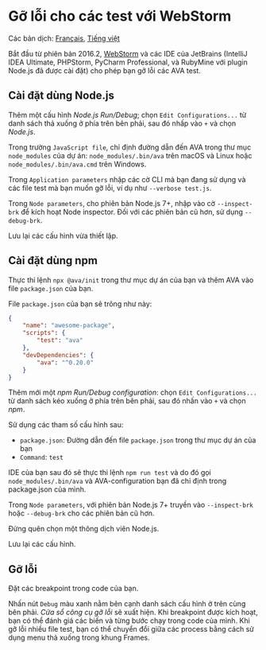 # Gỡ lỗi cho các test với WebStorm

Các bản dịch: [Français](https://github.com/avajs/ava-docs/blob/master/fr_FR/docs/recipes/debugging-with-webstorm.md), [Tiếng việt](https://github.com/avajs/ava-docs/blob/master/vi_VN/docs/recipes/debugging-with-webstorm.md)

Bắt đầu từ phiên bản 2016.2, [WebStorm](https://www.jetbrains.com/webstorm/) và các IDE của JetBrains (IntelliJ IDEA Ultimate, PHPStorm, PyCharm Professional, và RubyMine với plugin Node.js đã được cài đặt) cho phép bạn gỡ lỗi các AVA test.


## Cài đặt dùng Node.js

Thêm một cấu hình *Node.js Run/Debug*; chọn `Edit Configurations...` từ danh sách thả xuống ở phía trên bên phải, sau đó nhấp vào `+` và chọn *Node.js*.

Trong trường `JavaScript file`, chỉ định đường dẫn đến AVA trong thư mục `node_modules` của dự án: `node_modules/.bin/ava` trên macOS và Linux hoặc `node_modules/.bin/ava.cmd` trên Windows. 

Trong `Application parameters` nhập các cờ CLI mà bạn đang sử dụng và các file test mà bạn muốn gỡ lỗi, ví dụ như `--verbose test.js`.

Trong `Node parameters`, cho phiên bản Node.js 7+, nhập vào cờ `--inspect-brk` để kích hoạt Node inspector. Đối với các phiên bản cũ hơn, sử dụng `--debug-brk`.

Lưu lại các cấu hình vừa thiết lập.

## Cài đặt dùng npm

Thực thi lệnh `npx @ava/init` trong thư mục dự án của bạn và thêm AVA vào file `package.json` của bạn.

File `package.json` của bạn sẽ trông như này:

```json
{
	"name": "awesome-package",
	"scripts": {
		"test": "ava"
	},
	"devDependencies": {
		"ava": "^0.20.0"
	}
}
```

Thêm mới một *npm Run/Debug configuration*: chọn `Edit Configurations...` từ danh sách kéo xuống ở phía trên bên phải, sau đó nhấn vào `+` và chọn *npm*.

Sử dụng các tham số cấu hình sau:

- `package.json`: Đường dẫn đến file `package.json` trong thư mục dự án của bạn
- `Command`: `test`

IDE của bạn sau đó sẽ thực thi lệnh `npm run test` và do đó gọi `node_modules/.bin/ava` và AVA-configuration bạn đã chỉ định trong package.json của mình.

Trong `Node parameters`, với phiên bản Node.js 7+ truyền vào `--inspect-brk` hoặc `--debug-brk` cho các phiên bản cũ hơn.

Đừng quên chọn một thông dịch viên Node.js.

Lưu lại các cấu hình.

## Gỡ lỗi

Đặt các breakpoint trong code của bạn.

Nhấn nút `Debug` màu xanh nằm bên cạnh danh sách cấu hình ở trên cùng bên phải. *Cửa sổ công cụ gỡ lỗi* sẽ xuất hiện. Khi breakpoint được kích hoạt, bạn có thể đánh giá các biến và từng bước chạy trong code của mình. Khi gỡ lỗi nhiều file test, bạn có thể chuyển đổi giữa các process bằng cách sử dụng menu thả xuống trong khung Frames.
